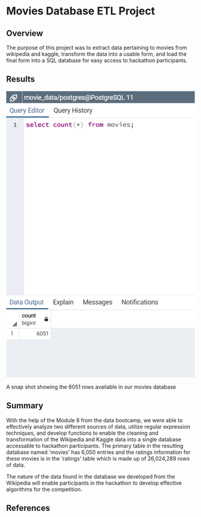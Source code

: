 # Movies Database ETL Project

## Overview

The purpose of this project was to extract data pertaining to movies from wikipedia and kaggle, transform the data into a usable form, and load the final form into a SQL database for easy access to hackathon participants.

## Results

![Movies Query](https://github.com/MattK1454/Movies-ETL/blob/main/Resources/movies_query.png)

A snap shot showing the 6051 rows available in our movies database



## Summary

With the help of the Module 8 from the data bootcamp, we were able to effectively analyze two different sources of data, utilize regular expression techniques, and develop functions to enable the cleaning and transformation of the Wikipedia and Kaggle data into a single database accessable to hackathon participants. The primary table in the resulting database named 'movies' has 6,050 entries and the ratings information for these movies is in the 'ratings' table which is made up of 26,024,289 rows of data.

The nature of the data found in the database we developed from the Wikipedia will enable participants in the hackathon to develop effective algorithms for the competition.

## References

